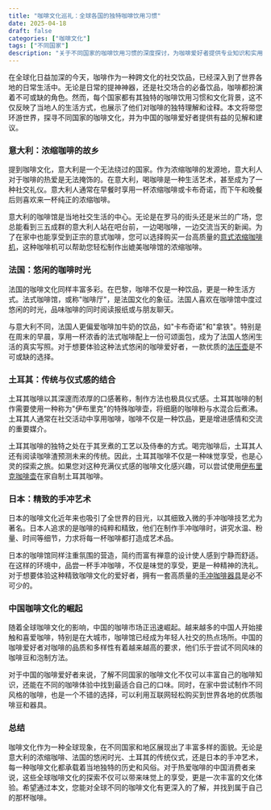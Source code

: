 ```yaml
---
title: "咖啡文化巡礼：全球各国的独特咖啡饮用习惯"
date: 2025-04-18
draft: false
categories: ["咖啡文化"]
tags: ["不同国家"]
description: "关于不同国家的咖啡饮用习惯的深度探讨，为咖啡爱好者提供专业知识和实用指南。"
---
```


在全球化日益加深的今天，咖啡作为一种跨文化的社交饮品，已经深入到了世界各地的日常生活中。无论是日常的提神神器，还是社交场合的必备饮品，咖啡都扮演着不可或缺的角色。然而，每个国家都有其独特的咖啡饮用习惯和文化背景，这不仅反映了当地人的生活方式，也展示了他们对咖啡的独特理解和诠释。本文将带您环游世界，探寻不同国家的咖啡文化，并为中国的咖啡爱好者提供有益的见解和建议。

### 意大利：浓缩咖啡的故乡

提到咖啡文化，意大利是一个无法绕过的国家。作为浓缩咖啡的发源地，意大利人对于咖啡的热爱是无法掩饰的。在意大利，喝咖啡是一种生活艺术，甚至成为了一种社交礼仪。意大利人通常在早餐时享用一杯浓缩咖啡或卡布奇诺，而下午和晚餐后则喜欢来一杯纯正的浓缩咖啡。

意大利的咖啡馆是当地社交生活的中心。无论是在罗马的街头还是米兰的广场，您总能看到三五成群的意大利人站在吧台前，一边喝咖啡，一边交流当天的新闻。为了在家中也能享受到正宗的意式咖啡，您可以选择购买一台高质量的[意式浓缩咖啡机](https://www.amazon.com/s?k=%E6%84%8F%E5%BC%8F%E6%B5%93%E7%BC%A9%E5%92%96%E5%95%A1%E6%9C%BA&tag=coffeeprism-20)，这种咖啡机可以帮助您轻松制作出媲美咖啡馆的浓缩咖啡。

### 法国：悠闲的咖啡时光

法国的咖啡文化同样丰富多彩。在巴黎，咖啡不仅是一种饮品，更是一种生活方式。法式咖啡馆，或称"咖啡厅"，是法国文化的象征。法国人喜欢在咖啡馆中度过悠闲的时光，品味咖啡的同时阅读报纸或与朋友聊天。

与意大利不同，法国人更偏爱咖啡加牛奶的饮品，如"卡布奇诺"和"拿铁"。特别是在周末的早晨，享用一杯浓香的法式咖啡配上一份可颂面包，成为了法国人悠闲生活的真实写照。对于想要体验这种法式悠闲的咖啡爱好者，一款优质的[法压壶](https://www.amazon.com/s?k=%E6%B3%95%E5%8E%8B%E5%A3%B6&tag=coffeeprism-20)是不可或缺的选择。

### 土耳其：传统与仪式感的结合

土耳其咖啡以其深邃而浓厚的口感著称，制作方法也极具仪式感。土耳其咖啡的制作需要使用一种称为"伊布里克"的特殊咖啡壶，将细磨的咖啡粉与水混合后煮沸。土耳其人通常在社交活动中享用咖啡，咖啡不仅是一种饮品，更是增进感情和交流的重要媒介。

土耳其咖啡的独特之处在于其烹煮的工艺以及侍奉的方式。喝完咖啡后，土耳其人还有阅读咖啡渣预测未来的传统。因此，土耳其咖啡不仅是一种味觉享受，也是心灵的探索之旅。如果您对这种充满仪式感的咖啡文化感兴趣，可以尝试使用[伊布里克咖啡壶](https://www.amazon.com/s?k=%E4%BC%8A%E5%B8%83%E9%87%8C%E5%85%8B%E5%92%96%E5%95%A1%E5%A3%B6&tag=coffeeprism-20)在家自制土耳其咖啡。

### 日本：精致的手冲艺术

日本的咖啡文化近年来也吸引了全世界的目光，以其细致入微的手冲咖啡技艺尤为著名。日本人追求的是咖啡的纯粹和精致，他们在制作手冲咖啡时，讲究水温、粉量、时间等细节，力求将每一杯咖啡都打造成艺术品。

日本的咖啡馆同样注重氛围的营造，简约而富有禅意的设计使人感到宁静而舒适。在这样的环境中，品尝一杯手冲咖啡，不仅是味觉的享受，更是一种精神的洗礼。对于想要体验这种精致咖啡文化的爱好者，拥有一套高质量的[手冲咖啡器具](https://www.amazon.com/s?k=%E6%89%8B%E5%86%B2%E5%92%96%E5%95%A1%E5%99%A8%E5%85%B7&tag=coffeeprism-20)是必不可少的。

### 中国咖啡文化的崛起

随着全球咖啡文化的影响，中国的咖啡市场正迅速崛起。越来越多的中国人开始接触和喜爱咖啡，特别是在大城市，咖啡馆已经成为年轻人社交的热点场所。中国的咖啡爱好者对咖啡的品质和多样性有着越来越高的要求，他们乐于尝试不同风味的咖啡豆和泡制方法。

对于中国的咖啡爱好者来说，了解不同国家的咖啡文化不仅可以丰富自己的咖啡知识，还能在不同的咖啡体验中找到最适合自己的口味。同时，在家中尝试制作不同风格的咖啡，也是一个不错的选择，可以利用互联网轻松购买到世界各地的优质咖啡豆和器具。

### 总结

咖啡文化作为一种全球现象，在不同国家和地区展现出了丰富多样的面貌。无论是意大利的浓缩咖啡、法国的悠闲时光、土耳其的传统仪式，还是日本的手冲艺术，每一种咖啡文化都承载着当地独特的历史和风俗。对于热爱咖啡的中国消费者来说，这些全球咖啡文化的探索不仅可以带来味觉上的享受，更是一次丰富的文化体验。希望通过本文，您能对全球不同的咖啡文化有更深入的了解，并找到属于自己的那杯咖啡。